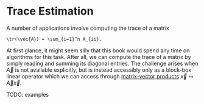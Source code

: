 # Trace Estimation


A number of applications involve computing the trace of a matrix 
```{math}
\tr(\vec{A}) = \sum_{i=1}^n A_{ii}.
```
At first glance, it might seem silly that this book would spend any time on algorithms for this task. 
After all, we can compute the trace of a matrix by simply reading and summing its diagonal entries.
The challenge arises when $\vec{A}$ is not available explicitly, but is instead accessibly only as a block-box linear operator which we can access through [matrix-vector products](../Background/cost-of-numerical-linear-algebra.ipynb) $\vec{x} \mapsto \vec{A}\vec{x}$.




TODO: examples
